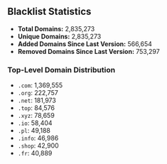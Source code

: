 ## Blacklist Statistics

- **Total Domains:** 2,835,273
- **Unique Domains:** 2,835,273
- **Added Domains Since Last Version:** 566,654
- **Removed Domains Since Last Version:** 753,297

### Top-Level Domain Distribution

-  `.com`: 1,369,555
-  `.org`: 222,757
-  `.net`: 181,973
-  `.top`: 84,576
-  `.xyz`: 78,659
-  `.io`: 58,404
-  `.pl`: 49,188
-  `.info`: 46,986
-  `.shop`: 42,900
-  `.fr`: 40,889

